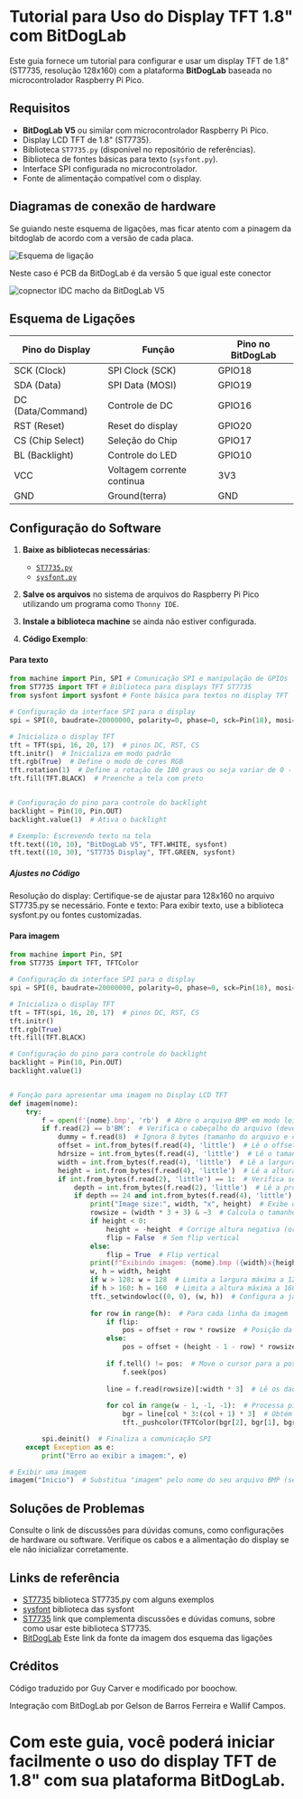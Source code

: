 # Tutorial para Uso do Display TFT 1.8" com BitDogLab

Este guia fornece um tutorial para configurar e usar um display TFT de 1.8" (ST7735, resolução 128x160) com a plataforma **BitDogLab** baseada no microcontrolador Raspberry Pi Pico.

## Requisitos

- **BitDogLab V5** ou similar com microcontrolador Raspberry Pi Pico.
- Display LCD TFT de 1.8" (ST7735).
- Biblioteca `ST7735.py` (disponível no repositório de referências).
- Biblioteca de fontes básicas para texto (`sysfont.py`).
- Interface SPI configurada no microcontrolador.
- Fonte de alimentação compatível com o display.

## Diagramas de conexão de hardware
Se guiando neste esquema de ligações, mas ficar atento com a pinagem da bitdoglab de acordo com a versão de cada placa.

![Esquema de ligação](https://github.com/user-attachments/assets/12d94c46-1bfd-4142-b416-6c75f2d2dbad)

Neste caso é PCB da BitDogLab é da versão 5 que igual este conector

![copnector IDC macho da BitDogLab V5](https://github.com/user-attachments/assets/8f7299b2-dda5-4b00-ba58-591bc7e0cb60)

## Esquema de Ligações

| **Pino do Display** | **Função**       | **Pino no BitDogLab** |
|----------------------|------------------|------------------------|
| SCK (Clock)          | SPI Clock (SCK) | GPIO18                |
| SDA (Data)          | SPI Data (MOSI) | GPIO19                |
| DC (Data/Command)    | Controle de DC   | GPIO16                |
| RST (Reset)          | Reset do display| GPIO20                |
| CS (Chip Select)     | Seleção do Chip | GPIO17                |
| BL (Backlight)       | Controle do LED | GPIO10                |
| VCC                  | Voltagem corrente continua|  3V3         |
| GND                  | Ground(terra) |   GND                  |
## Configuração do Software

1. **Baixe as bibliotecas necessárias**:
   - [`ST7735.py`](https://github.com/boochow/MicroPython-ST7735/tree/master)
   - [`sysfont.py`](https://github.com/GuyCarver/MicroPython/blob/master/lib/sysfont.py)

2. **Salve os arquivos** no sistema de arquivos do Raspberry Pi Pico utilizando um programa como `Thonny IDE`.

3. **Instale a biblioteca machine** se ainda não estiver configurada.

4. **Código Exemplo**:
#### Para texto 
```python
from machine import Pin, SPI # Comunicação SPI e manipulação de GPIOs
from ST7735 import TFT # Biblioteca para displays TFT ST7735
from sysfont import sysfont # Fonte básica para textos no display TFT

# Configuração da interface SPI para o display
spi = SPI(0, baudrate=20000000, polarity=0, phase=0, sck=Pin(18), mosi=Pin(19))

# Inicializa o display TFT
tft = TFT(spi, 16, 20, 17)  # pinos DC, RST, CS
tft.initr()  # Inicializa em modo padrão
tft.rgb(True)  # Define o modo de cores RGB
tft.rotation(1)  # Define a rotação de 180 graus ou seja variar de 0 - 3. Começa na vertical com o topo voltado para os pinos e gira 90 graus no sentido horário a cada passo.
tft.fill(TFT.BLACK)  # Preenche a tela com preto


# Configuração do pino para controle do backlight
backlight = Pin(10, Pin.OUT)
backlight.value(1)  # Ativa o backlight

# Exemplo: Escrevendo texto na tela
tft.text((10, 10), "BitDogLab V5", TFT.WHITE, sysfont)
tft.text((10, 30), "ST7735 Display", TFT.GREEN, sysfont)

```
##### Ajustes no Código
Resolução do display: Certifique-se de ajustar para 128x160 no arquivo ST7735.py se necessário.
Fonte e texto: Para exibir texto, use a biblioteca sysfont.py ou fontes customizadas.

#### Para imagem

```python
from machine import Pin, SPI
from ST7735 import TFT, TFTColor

# Configuração da interface SPI para o display
spi = SPI(0, baudrate=20000000, polarity=0, phase=0, sck=Pin(18), mosi=Pin(19))

# Inicializa o display TFT
tft = TFT(spi, 16, 20, 17)  # pinos DC, RST, CS
tft.initr()
tft.rgb(True)
tft.fill(TFT.BLACK)

# Configuração do pino para controle do backlight
backlight = Pin(10, Pin.OUT)
backlight.value(1)


# Função para apresentar uma imagem no Display LCD TFT
def imagem(nome):
    try:
        f = open(f'{nome}.bmp', 'rb')  # Abre o arquivo BMP em modo leitura binária
        if f.read(2) == b'BM':  # Verifica o cabeçalho do arquivo (deve começar com "BM")
            dummy = f.read(8)  # Ignora 8 bytes (tamanho do arquivo e criador)
            offset = int.from_bytes(f.read(4), 'little')  # Lê o offset para os dados de imagem
            hdrsize = int.from_bytes(f.read(4), 'little')  # Lê o tamanho do cabeçalho
            width = int.from_bytes(f.read(4), 'little')  # Lê a largura da imagem
            height = int.from_bytes(f.read(4), 'little')  # Lê a altura da imagem
            if int.from_bytes(f.read(2), 'little') == 1:  # Verifica se o número de planos é 1
                depth = int.from_bytes(f.read(2), 'little')  # Lê a profundidade da cor (bits por pixel)
                if depth == 24 and int.from_bytes(f.read(4), 'little') == 0:  # Verifica profundidade de 24 bits e sem compressão
                    print("Image size:", width, "x", height)  # Exibe o tamanho da imagem
                    rowsize = (width * 3 + 3) & ~3  # Calcula o tamanho de cada linha (alinhado a 4 bytes)
                    if height < 0:
                        height = -height  # Corrige altura negativa (origem na parte inferior)
                        flip = False  # Sem flip vertical
                    else:
                        flip = True  # Flip vertical
                    print(f"Exibindo imagem: {nome}.bmp ({width}x{height})")
                    w, h = width, height
                    if w > 128: w = 128  # Limita a largura máxima a 128 pixels
                    if h > 160: h = 160  # Limita a altura máxima a 160 pixels
                    tft._setwindowloc((0, 0), (w, h))  # Configura a janela de exibição no TFT
                    
                    for row in range(h):  # Para cada linha da imagem
                        if flip:
                            pos = offset + row * rowsize  # Posição da linha com flip
                        else:
                            pos = offset + (height - 1 - row) * rowsize  # Posição da linha sem flip
                        
                        if f.tell() != pos:  # Move o cursor para a posição correta
                            f.seek(pos)
                        
                        line = f.read(rowsize)[:width * 3]  # Lê os dados da linha (até a largura necessária)
                        
                        for col in range(w - 1, -1, -1):  # Processa pixels da direita para a esquerda
                            bgr = line[col * 3:(col + 1) * 3]  # Obtém os componentes BGR
                            tft._pushcolor(TFTColor(bgr[2], bgr[1], bgr[0]))  # Converte para RGB e envia ao TFT

        spi.deinit()  # Finaliza a comunicação SPI
    except Exception as e:
        print("Erro ao exibir a imagem:", e)

# Exibir uma imagem
imagem("Inicio")  # Substitua "imagem" pelo nome do seu arquivo BMP (sem extensão)
```

## Soluções de Problemas
Consulte o link de discussões para dúvidas comuns, como configurações de hardware ou software.
Verifique os cabos e a alimentação do display se ele não inicializar corretamente.

## Links de referência
* [ST7735](https://github.com/boochow/MicroPython-ST7735/tree/master) biblioteca ST7735.py com alguns exemplos
* [sysfont](https://github.com/GuyCarver/MicroPython/blob/master/lib/sysfont.py) biblioteca das sysfont
* [ST7735](https://github.com/boochow/MicroPython-ST7735/issues/9) link que complementa discussões e dúvidas comuns, sobre como usar este biblioteca ST7735.
* [BitDogLab](https://github.com/BitDogLab/BitDogLab/commit/db2704d02596209923995fc20823b8b6147ad800) Este link da fonte da imagem dos esquema das ligações

## Créditos
Código traduzido por Guy Carver e modificado por boochow.

Integração com BitDogLab por Gelson de Barros Ferreira e Wallif Campos.

# Com este guia, você poderá iniciar facilmente o uso do display TFT de 1.8" com sua plataforma BitDogLab.
